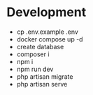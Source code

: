 # Development

- cp .env.example .env
- docker compose up -d
- create database
- composer i
- npm i
- npm run dev
- php artisan migrate
- php artisan serve
